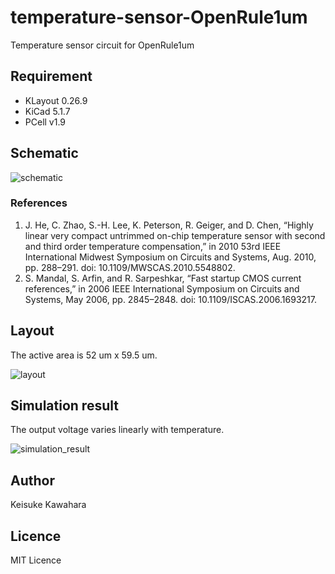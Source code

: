 # temperature-sensor-OpenRule1um

Temperature sensor circuit for OpenRule1um

## Requirement

- KLayout 0.26.9
- KiCad 5.1.7
- PCell v1.9

## Schematic

![schematic](https://user-images.githubusercontent.com/37934321/131438241-7f870b49-fde6-4c66-b47c-31f6e18e25c4.png)

### References

1. J. He, C. Zhao, S.-H. Lee, K. Peterson, R. Geiger, and D. Chen, “Highly linear very compact untrimmed on-chip temperature sensor with second and third order temperature compensation,” in 2010 53rd IEEE International Midwest Symposium on Circuits and Systems, Aug. 2010, pp. 288–291. doi: 10.1109/MWSCAS.2010.5548802.
1. S. Mandal, S. Arfin, and R. Sarpeshkar, “Fast startup CMOS current references,” in 2006 IEEE International Symposium on Circuits and Systems, May 2006, pp. 2845–2848. doi: 10.1109/ISCAS.2006.1693217.

## Layout

The active area is 52 um x 59.5 um.

![layout](https://user-images.githubusercontent.com/37934321/131438431-4a1a1552-e3c1-45a3-bb6f-c5f475764e6d.png)

## Simulation result

The output voltage varies linearly with temperature.

![simulation_result](https://user-images.githubusercontent.com/37934321/131438464-6496f023-0aa7-49e9-9d33-c30e191af3fd.png)

## Author

Keisuke Kawahara  

## Licence

MIT Licence
